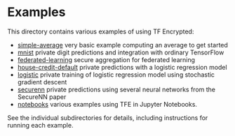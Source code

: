 # Examples

This directory contains various examples of using TF Encrypted:

- [simple-average](./simple-average/) very basic example computing an average to get started
- [mnist](./mnist/) private digit predictions and integration with ordinary TensorFlow
- [federated-learning](./federated-learning/) secure aggregation for federated learning
- [house-credit-default](./house-credit-default/) private predictions with a logistic regression model
- [logistic](./logistic/) private training of logistic regression model using stochastic gradient descent
- [securenn](./securenn/) private predictions using several neural networks from the SecureNN paper
- [notebooks](./notebooks/) various examples using TFE in Jupyter Notebooks.

See the individual subdirectories for details, including instructions for running each example.
